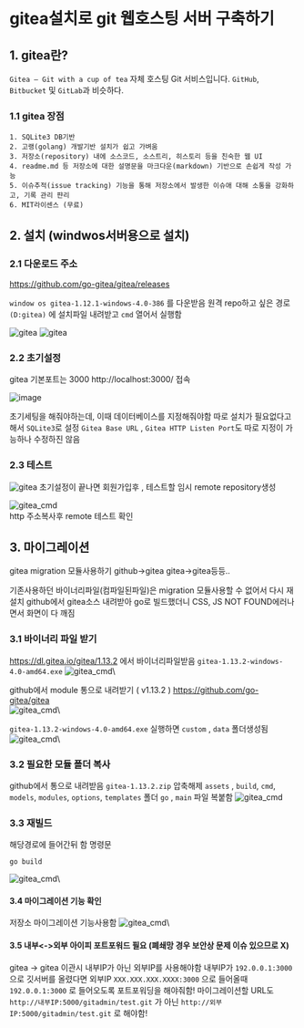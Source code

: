 # gitea설치로 git 웹호스팅 서버 구축하기

## 1. gitea란?
```Gitea – Git with a cup of tea```
자체 호스팅 Git 서비스입니다. ```GitHub```, ```Bitbucket``` 및 ```GitLab```과 비슷하다.

### 1.1 gitea 장점
	1. SQLite3 DB기반
	2. 고랭(golang) 개발기반 설치가 쉽고 가벼움
	3. 저장소(repository) 내에 소스코드, 소스트리, 히스토리 등을 친숙한 웹 UI
	4. readme.md 등 저장소에 대한 설명문을 마크다운(markdown) 기반으로 손쉽게 작성 가능
	5. 이슈추적(issue tracking) 기능을 통해 저장소에서 발생한 이슈애 대해 소통을 강화하고, 기록 관리 퍈리
	6. MIT라이센스 (무료)


## 2. 설치 (windwos서버용으로 설치)
### 2.1 다운로드 주소
https://github.com/go-gitea/gitea/releases

```window os gitea-1.12.1-windows-4.0-386``` 를 다운받음
원격 repo하고 싶은 경로 ```(D:gitea)``` 에 설치파일 내려받고 ```cmd``` 열어서 실행함

![gitea](/SRC/gitea_cmd.PNG)
![gitea](/SRC/gitea_cmd2.PNG)


### 2.2 초기설정
gitea 기본포트는 3000
http://localhost:3000/ 접속

![image](https://user-images.githubusercontent.com/35352703/174438380-dfe1efab-eca8-406f-947e-cecd39e2da9f.png)

초기세팅을 해줘야하는데, 이때 데이터베이스를 지정해줘야함 따로 설치가 필요없다고 해서 ```SQLite3```로 설정 
```Gitea Base URL``` , ```Gitea HTTP Listen Port```도 따로 지정이 가능하나 수정하진 않음

### 2.3 테스트
![gitea](/SRC/gitea_repo.PNG)
초기설정이 끝나면 회원가입후 , 테스트할 임시 remote repository생성

![gitea_cmd](/SRC/gitea_test.PNG)\
http 주소복사후 remote 테스트 확인

## 3. 마이그레이션
gitea migration 모듈사용하기
github->gitea gitea->gitea등등..

기존사용하던 바이너리파일(컴파일된파일)은 migration 모듈사용할 수 없어서 다시 재설치
github에서 gitea소스 내려받아 go로 빌드했더니 CSS, JS NOT FOUND에러나면서 화면이 다 깨짐

### 3.1 바이너리 파일 받기
https://dl.gitea.io/gitea/1.13.2  에서 바이너리파일받음
```gitea-1.13.2-windows-4.0-amd64.exe```
![gitea_cmd](/SRC/GIT/1.gitea_1.PNG)\

github에서 module 통으로 내려받기 ( v1.13.2 )
https://github.com/go-gitea/gitea  
![gitea_cmd](/SRC/GIT/1.gitea_2.PNG)\


```gitea-1.13.2-windows-4.0-amd64.exe``` 실행하면
```custom``` , ```data``` 폴더생성됨
![gitea_cmd](/SRC/GIT/1.gitea_3.PNG)\

### 3.2 필요한 모듈 폴더 복사
github에서 통으로 내려받음 ```gitea-1.13.2.zip``` 압축해제
```assets``` , ```build```, ```cmd```, ```models```, ```modules```, ```options```, ```templates``` 폴더
```go``` , ```main``` 파일 복붙함
![gitea_cmd](/SRC/GIT/1.gitea_4.PNG)

### 3.3 재빌드
해당경로에 들어간뒤 함 명령문
```
go build
```
![gitea_cmd](/SRC/GIT/1.gitea_5.PNG)\

#### 3.4 마이그레이션 기능 확인
저장소 마이그레이션 기능사용함
![gitea_cmd](/SRC/GIT/1.gitea_6.PNG)\

#### 3.5 내부<->외부 아이피 포트포워드 필요 (폐쇄망 경우 보안상 문제 이슈 있으므로 X)
gitea -> gitea 이관시
내부IP가 아닌 외부IP를 사용해야함
내부IP가 ```192.0.0.1:3000``` 으로 깃서버를 올렸다면
외부IP ```XXX.XXX.XXX.XXXX:3000``` 으로 들어올때 ```192.0.0.1:3000``` 로 들어오도록 포트포워딩을 해야줘함!
마이그레이션할 URL도 ```http://내부IP:5000/gitadmin/test.git``` 가 아닌 ```http://외부IP:5000/gitadmin/test.git``` 로 해야함!

